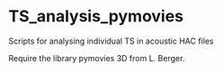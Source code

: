 # TS_analysis_pymovies
Scripts for analysing individual TS in acoustic HAC files

Require the library pymovies 3D from L. Berger. 
